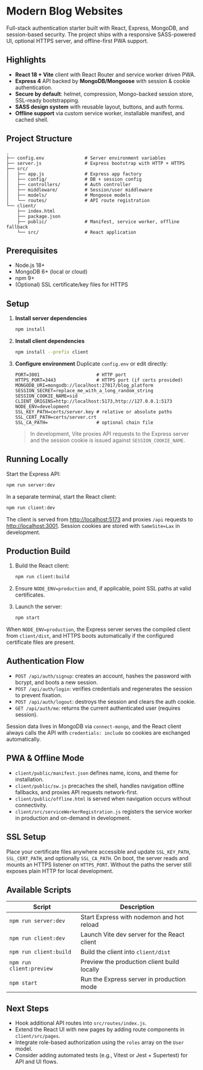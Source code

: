 # Modern Blog Websites

Full-stack authentication starter built with React, Express, MongoDB, and session-based security. The project ships with a responsive SASS-powered UI, optional HTTPS server, and offline-first PWA support.

## Highlights

- **React 18 + Vite** client with React Router and service worker driven PWA.
- **Express 4** API backed by **MongoDB/Mongoose** with session & cookie authentication.
- **Secure by default**: helmet, compression, Mongo-backed session store, SSL-ready bootstrapping.
- **SASS design system** with reusable layout, buttons, and auth forms.
- **Offline support** via custom service worker, installable manifest, and cached shell.

## Project Structure

```
.
├── config.env               # Server environment variables
├── server.js                # Express bootstrap with HTTP + HTTPS
├── src/
│   ├── app.js               # Express app factory
│   ├── config/              # DB + session config
│   ├── controllers/         # Auth controller
│   ├── middleware/          # Session/user middleware
│   ├── models/              # Mongoose models
│   └── routes/              # API route registration
└── client/
    ├── index.html
    ├── package.json
    ├── public/              # Manifest, service worker, offline fallback
    └── src/                 # React application
```

## Prerequisites

- Node.js 18+
- MongoDB 6+ (local or cloud)
- npm 9+
- (Optional) SSL certificate/key files for HTTPS

## Setup

1. **Install server dependencies**

   ```bash
   npm install
   ```
2. **Install client dependencies**

   ```bash
   npm install --prefix client
   ```
3. **Configure environment**
   Duplicate `config.env` or edit directly:

   ```env
   PORT=3001                     # HTTP port
   HTTPS_PORT=3443               # HTTPS port (if certs provided)
   MONGODB_URI=mongodb://localhost:27017/blog_platform
   SESSION_SECRET=replace_me_with_a_long_random_string
   SESSION_COOKIE_NAME=sid
   CLIENT_ORIGINS=http://localhost:5173,http://127.0.0.1:5173
   NODE_ENV=development
   SSL_KEY_PATH=certs/server.key # relative or absolute paths
   SSL_CERT_PATH=certs/server.crt
   SSL_CA_PATH=                  # optional chain file
   ```

   > In development, Vite proxies API requests to the Express server and the session cookie is issued against `SESSION_COOKIE_NAME`.
   >

## Running Locally

Start the Express API:

```bash
npm run server:dev
```

In a separate terminal, start the React client:

```bash
npm run client:dev
```

The client is served from [http://localhost:5173](http://localhost:5173) and proxies `/api` requests to [http://localhost:3001](http://localhost:3001). Session cookies are stored with `SameSite=Lax` in development.

## Production Build

1. Build the React client:

   ```bash
   npm run client:build
   ```
2. Ensure `NODE_ENV=production` and, if applicable, point SSL paths at valid certificates.
3. Launch the server:

   ```bash
   npm start
   ```

When `NODE_ENV=production`, the Express server serves the compiled client from `client/dist`, and HTTPS boots automatically if the configured certificate files are present.

## Authentication Flow

- `POST /api/auth/signup`: creates an account, hashes the password with bcrypt, and boots a new session.
- `POST /api/auth/login`: verifies credentials and regenerates the session to prevent fixation.
- `POST /api/auth/logout`: destroys the session and clears the auth cookie.
- `GET /api/auth/me`: returns the current authenticated user (requires session).

Session data lives in MongoDB via `connect-mongo`, and the React client always calls the API with `credentials: include` so cookies are exchanged automatically.

## PWA & Offline Mode

- `client/public/manifest.json` defines name, icons, and theme for installation.
- `client/public/sw.js` precaches the shell, handles navigation offline fallbacks, and proxies API requests network-first.
- `client/public/offline.html` is served when navigation occurs without connectivity.
- `client/src/serviceWorkerRegistration.js` registers the service worker in production and on-demand in development.

## SSL Setup

Place your certificate files anywhere accessible and update `SSL_KEY_PATH`, `SSL_CERT_PATH`, and optionally `SSL_CA_PATH`. On boot, the server reads and mounts an HTTPS listener on `HTTPS_PORT`. Without the paths the server still exposes plain HTTP for local development.

## Available Scripts

| Script                     | Description                                 |
| -------------------------- | ------------------------------------------- |
| `npm run server:dev`     | Start Express with nodemon and hot reload   |
| `npm run client:dev`     | Launch Vite dev server for the React client |
| `npm run client:build`   | Build the client into `client/dist`       |
| `npm run client:preview` | Preview the production client build locally |
| `npm start`              | Run the Express server in production mode   |

## Next Steps

- Hook additional API routes into `src/routes/index.js`.
- Extend the React UI with new pages by adding route components in `client/src/pages`.
- Integrate role-based authorization using the `roles` array on the `User` model.
- Consider adding automated tests (e.g., Vitest or Jest + Supertest) for API and UI flows.
